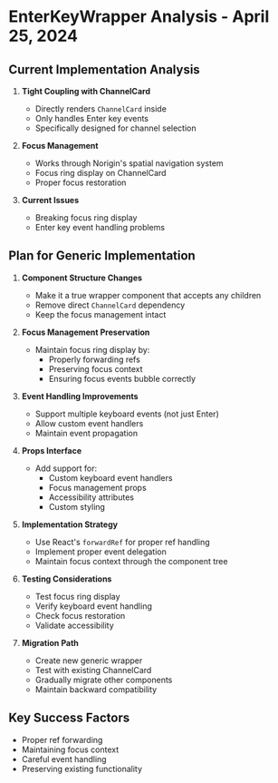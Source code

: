 # EnterKeyWrapper Analysis - April 25, 2024

## Current Implementation Analysis

1. **Tight Coupling with ChannelCard**
   - Directly renders `ChannelCard` inside
   - Only handles Enter key events
   - Specifically designed for channel selection

2. **Focus Management**
   - Works through Norigin's spatial navigation system
   - Focus ring display on ChannelCard
   - Proper focus restoration

3. **Current Issues**
   - Breaking focus ring display
   - Enter key event handling problems

## Plan for Generic Implementation

1. **Component Structure Changes**
   - Make it a true wrapper component that accepts any children
   - Remove direct `ChannelCard` dependency
   - Keep the focus management intact

2. **Focus Management Preservation**
   - Maintain focus ring display by:
     - Properly forwarding refs
     - Preserving focus context
     - Ensuring focus events bubble correctly

3. **Event Handling Improvements**
   - Support multiple keyboard events (not just Enter)
   - Allow custom event handlers
   - Maintain event propagation

4. **Props Interface**
   - Add support for:
     - Custom keyboard event handlers
     - Focus management props
     - Accessibility attributes
     - Custom styling

5. **Implementation Strategy**
   - Use React's `forwardRef` for proper ref handling
   - Implement proper event delegation
   - Maintain focus context through the component tree

6. **Testing Considerations**
   - Test focus ring display
   - Verify keyboard event handling
   - Check focus restoration
   - Validate accessibility

7. **Migration Path**
   - Create new generic wrapper
   - Test with existing ChannelCard
   - Gradually migrate other components
   - Maintain backward compatibility

## Key Success Factors
- Proper ref forwarding
- Maintaining focus context
- Careful event handling
- Preserving existing functionality 